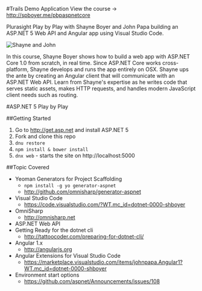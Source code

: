 #Trails Demo Application
View the course -> http://spboyer.me/pbpaspnetcore

Plurasight Play by Play with Shayne Boyer and John Papa building an ASP.NET 5 Web API and Angular app
using Visual Studio Code.

![Shayne and John](https://pbs.twimg.com/media/CaXYM8gUMAA6ua1.jpg)

In this course, Shayne Boyer shows how to build a web app with ASP.NET Core 1.0 from scratch, in real time. Since ASP.NET Core works cross-platform, Shayne develops and runs the app entirely on OSX. Shayne ups the ante by creating an Angular client that will communicate with an ASP.NET Web API. Learn from Shayne's expertise as he writes code that serves static assets, makes HTTP requests, and handles modern JavaScript client needs such as routing.

#ASP.NET 5 Play by Play

##Getting Started
1. Go to http://get.asp.net and install ASP.NET 5
1. Fork and clone this repo
1. `dnu restore`
1. `npm install & bower install`
1. `dnx web` - starts the site on http://localhost:5000

##Topic Covered
* Yeoman Generators for Project Scaffolding
    * `npm install -g yo generator-aspnet`
    * http://github.com/omnisharp/generator-aspnet
* Visual Studio Code
    * https://code.visualstudio.com/?WT.mc_id=dotnet-0000-shboyer
* OmniSharp
    * http://omnisharp.net
* ASP.NET Web API
* Getting Ready for the dotnet cli
    * http://tattoocoder.com/preparing-for-dotnet-cli/
* Angular 1.x
    * http://angularjs.org
* Angular Extensions for Visual Studio Code
    * https://marketplace.visualstudio.com/items/johnpapa.Angular1?WT.mc_id=dotnet-0000-shboyer
* Environment start options
    * https://github.com/aspnet/Announcements/issues/108
    


